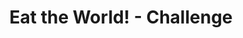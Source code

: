 ---
title: "Eat the World! - Challenge"
layout: collection
permalink: /eat-the-world/
collection: eat-the-world
---